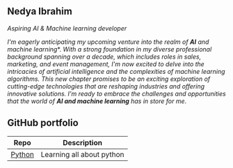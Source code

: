 

## **Nedya Ibrahim** 

*Aspiring AI & Machine learning developer*

*I'm eagerly anticipating my upcoming venture into the realm of **AI** and machine learning**. *With a strong foundation in my diverse professional background spanning over a decade, which includes roles in sales, marketing, and event management, I'm now excited to delve into the intricacies of artificial intelligence and the complexities of machine learning algorithms. This new chapter promises to be an exciting exploration of cutting-edge technologies that are reshaping industries and offering innovative solutions. I'm ready to embrace the challenges and opportunities that the world of **AI and machine learning** has in store for me*.


## GitHub portfolio

| Repo                           | Description                                                              |
| ------------------------------ | ------------------------------------------------------------------------ |
| [Python][Python]               |  Learning all about python|                                              |

[Python]:https://github.com/Nedib/Python-Nedya-Ibrahim 
